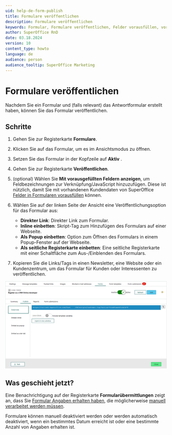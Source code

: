 ```yaml
---
uid: help-de-form-publish
title: Formulare veröffentlichen
description: Formulare veröffentlichen
keywords: Formular, Formulare veröffentlichen, Felder vorausfüllen, vorausgefüllt, Formular einbetten, Skript-Tag, veröffentlichen
author: SuperOffice RnD
date: 03.18.2024
version: 10
content_type: howto
language: de
audience: person
audience_tooltip: SuperOffice Marketing
---
```


# Formulare veröffentlichen

Nachdem Sie ein Formular und (falls relevant) das Antwortformular erstellt haben, können Sie das Formular veröffentlichen.

## Schritte

1. Gehen Sie zur Registerkarte **Formulare**.

2. Klicken Sie auf das Formular, um es im Ansichtsmodus zu öffnen.

3. Setzen Sie das Formular in der Kopfzeile auf **Aktiv** <i class="ph ph-toggle-right" aria-label="Toggle on"></i>.

4. Gehen Sie zur Registerkarte **Veröffentlichen**.

5. (optional) Wählen Sie **Mit vorausgefüllten Feldern anzeigen**, um Feldbezeichnungen zur Verknüpfung/JavaScript hinzuzufügen. Diese ist nützlich, damit Sie mit vorhandenen Kundendaten von SuperOffice [Felder in Formularen vorausfüllen][1] können.

6. Wählen Sie auf der linken Seite der Ansicht eine Veröffentlichungsoption für das Formular aus:

    * **Direkter Link**: Direkter Link zum Formular.
    * **Inline einbetten**: Skript-Tag zum Hinzufügen des Formulars auf einer Webseite.
    * **Als Popup einbetten**: Option zum Öffnen des Formulars in einem Popup-Fenster auf der Webseite.
    * **Als seitliche Registerkarte einbetten**: Eine seitliche Registerkarte mit einer Schaltfläche zum Aus-/Einblenden des Formulars.

7. Kopieren Sie die Links/Tags in einen Newsletter, eine Website oder ein Kundenzentrum, um das Formular für Kunden oder Interessenten zu veröffentlichen.

![Formular veröffentlichen, direkter Link -screenshot][img3]

## Was geschieht jetzt?

Eine Benachrichtigung auf der Registerkarte **Formularübermittlungen** zeigt an, dass Sie [Formular Angaben erhalten haben][2], die möglicherweise [manuell verarbeitet werden müssen][3].

Formulare können manuell deaktiviert werden oder werden automatisch deaktiviert, wenn ein bestimmtes Datum erreicht ist oder eine bestimmte Anzahl von Angaben erhalten ist.

<!-- Referenced links -->
[1]: form-prefilled.md
[2]: view-statistics.md
[3]: process-submissions.md

<!-- Referenced images -->
[img3]: ../../../../media/loc/en/marketing/form-publish.png
